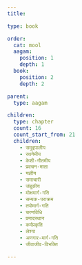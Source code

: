 ```yaml
---
title:

type: book

order:
  cat: mool
  aagam: 
    position: 1
    depth: 1
  book: 
    position: 2
    depth: 2

parent:
  type: aagam

children:
  type: chapter
  count: 16
  count_start_from: 21
  children:
    - समुद्रपालीय
    - रथनेमीय
    - केशी-गौतमीय
    - प्रवचन-माता
    - यज्ञीय
    - समाचारी
    - जंबूकीय
    - मोक्षमार्ग-गति
    - सम्यक-पराक्रम
    - तपोमार्ग-गति
    - चरणविधि
    - प्रमादस्थान
    - कर्मप्रकृति
    - लेश्या
    - अणगार-मार्ग-गति
    - जीवाजीव-विभक्ति

---
```

